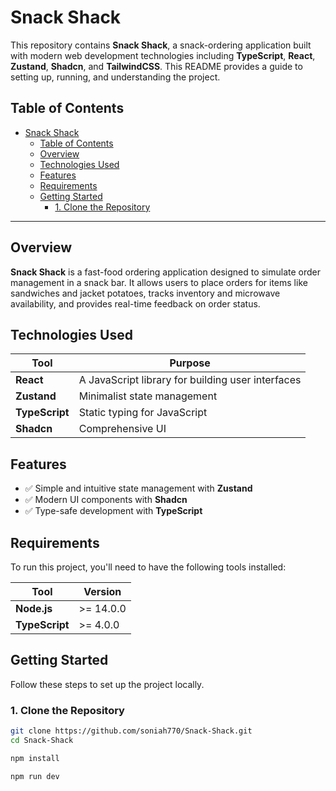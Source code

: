 # Snack Shack

This repository contains **Snack Shack**, a snack-ordering application built with modern web development technologies including **TypeScript**, **React**, **Zustand**, **Shadcn**, and **TailwindCSS**. This README provides a guide to setting up, running, and understanding the project.

## Table of Contents

- [Snack Shack](#snack-shack)
  - [Table of Contents](#table-of-contents)
  - [Overview](#overview)
  - [Technologies Used](#technologies-used)
  - [Features](#features)
  - [Requirements](#requirements)
  - [Getting Started](#getting-started)
    - [1. Clone the Repository](#1-clone-the-repository)

---

## Overview

**Snack Shack** is a fast-food ordering application designed to simulate order management in a snack bar. It allows users to place orders for items like sandwiches and jacket potatoes, tracks inventory and microwave availability, and provides real-time feedback on order status.

## Technologies Used

| Tool           | Purpose                                      |
| -------------- | -------------------------------------------- |
| **React**      | A JavaScript library for building user interfaces |
| **Zustand**    | Minimalist state management                  |
| **TypeScript** | Static typing for JavaScript                 |
| **Shadcn**        | Comprehensive UI 

## Features

- ✅ Simple and intuitive state management with **Zustand**
- ✅ Modern UI components with **Shadcn**
- ✅ Type-safe development with **TypeScript**
  
  
## Requirements

To run this project, you'll need to have the following tools installed:

| Tool         | Version   |
| ------------ | --------- |
| **Node.js**  | >= 14.0.0 |
| **TypeScript** | >= 4.0.0 |

## Getting Started

Follow these steps to set up the project locally.


### 1. Clone the Repository

```bash
git clone https://github.com/soniah770/Snack-Shack.git
cd Snack-Shack

npm install

npm run dev

